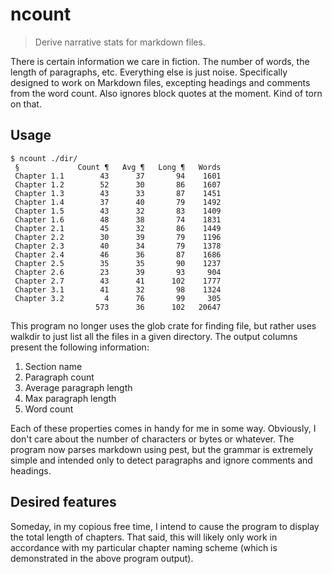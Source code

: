 # ncount

> Derive narrative stats for markdown files.

There is certain information we care in fiction. The number of words, the length of paragraphs, etc. Everything else is just noise. Specifically designed to work on Markdown files, excepting headings and comments from the word count. Also ignores block quotes at the moment. Kind of torn on that.

## Usage

```shell
$ ncount ./dir/
 §             Count ¶   Avg ¶   Long ¶   Words
 Chapter 1.1        43      37       94    1601
 Chapter 1.2        52      30       86    1607
 Chapter 1.3        43      33       87    1451
 Chapter 1.4        37      40       79    1492
 Chapter 1.5        43      32       83    1409
 Chapter 1.6        48      38       74    1831
 Chapter 2.1        45      32       86    1449
 Chapter 2.2        30      39       79    1196
 Chapter 2.3        40      34       79    1378
 Chapter 2.4        46      36       87    1686
 Chapter 2.5        35      35       90    1237
 Chapter 2.6        23      39       93     904
 Chapter 2.7        43      41      102    1777
 Chapter 3.1        41      32       98    1324
 Chapter 3.2         4      76       99     305
                   573      36      102   20647
```

This program no longer uses the glob crate for finding file, but rather uses walkdir to just list all the files in a given directory. The output columns present the following information:

1. Section name
2. Paragraph count
3. Average paragraph length
4. Max paragraph length
5. Word count

Each of these properties comes in handy for me in some way. Obviously, I don't care about the number of characters or bytes or whatever. The program now parses markdown using pest, but the grammar is extremely simple and intended only to detect paragraphs and ignore comments and headings.

## Desired features

Someday, in my copious free time, I intend to cause the program to display the total length of chapters. That said, this will likely only work in accordance with my particular chapter naming scheme (which is demonstrated in the above program output).
